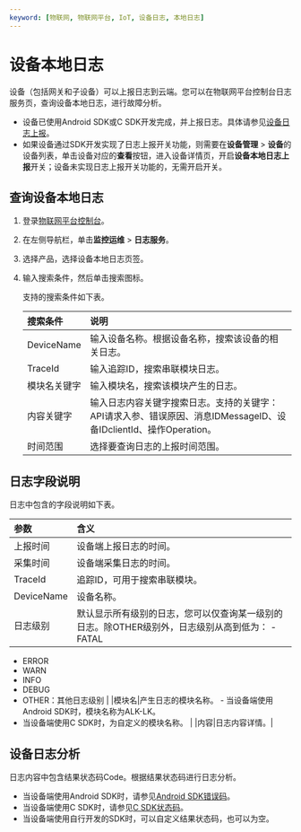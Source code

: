 ```yaml
---
keyword: [物联网, 物联网平台, IoT, 设备日志, 本地日志]
---
```


# 设备本地日志

设备（包括网关和子设备）可以上报日志到云端。您可以在物联网平台控制台日志服务页，查询设备本地日志，进行故障分析。

-   设备已使用Android SDK或C SDK开发完成，并上报日志。具体请参见[设备日志上报](/intl.zh-CN/设备管理/Alink协议/设备日志上报.md)。
-   如果设备通过SDK开发实现了日志上报开关功能，则需要在**设备管理** \> **设备**的设备列表，单击设备对应的**查看**按钮，进入设备详情页，开启**设备本地日志上报**开关；设备未实现日志上报开关功能的，无需开启开关。

## 查询设备本地日志

1.  登录[物联网平台控制台](http://iot.console.aliyun.com/)。

2.  在左侧导航栏，单击**监控运维** \> **日志服务**。

3.  选择产品，选择设备本地日志页签。

4.  输入搜索条件，然后单击搜索图标。

    支持的搜索条件如下表。

    |搜索条件|说明|
    |:---|:-|
    |DeviceName|输入设备名称。根据设备名称，搜索该设备的相关日志。|
    |TraceId|输入追踪ID，搜索串联模块日志。|
    |模块名关键字|输入模块名，搜索该模块产生的日志。|
    |内容关键字|输入日志内容关键字搜索日志。支持的关键字：API请求入参、错误原因、消息IDMessageID、设备IDclientId、操作Operation。|
    |时间范围|选择要查询日志的上报时间范围。|


## 日志字段说明

日志中包含的字段说明如下表。

|参数|含义|
|:-|:-|
|上报时间|设备端上报日志的时间。|
|采集时间|设备端采集日志的时间。|
|TraceId|追踪ID，可用于搜索串联模块。|
|DeviceName|设备名称。|
|日志级别|默认显示所有级别的日志，您可以仅查询某一级别的日志。除OTHER级别外，日志级别从高到低为： -   FATAL
-   ERROR
-   WARN
-   INFO
-   DEBUG
-   OTHER：其他日志级别 |
|模块名|产生日志的模块名称。 -   当设备端使用Android SDK时，模块名称为ALK-LK。
-   当设备端使用C SDK时，为自定义的模块名称。 |
|内容|日志内容详情。|

## 设备日志分析

日志内容中包含结果状态码Code。根据结果状态码进行日志分析。

-   当设备端使用Android SDK时，请参见[Android SDK错误码](https://help.aliyun.com/document_detail/108167.html)。
-   当设备端使用C SDK时，请参见[C SDK状态码](https://code.aliyun.com/linksdk/docs/wikis/prog-guide/StateCode_List?accounttraceid=ab8cd6fea5f5405397aa189c4a84f67dysoo)。
-   当设备端使用自行开发的SDK时，可以自定义结果状态码，也可以为空。

